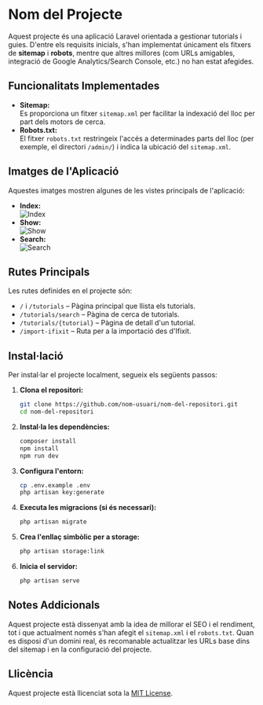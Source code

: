 # Nom del Projecte
Aquest projecte és una aplicació Laravel orientada a gestionar tutorials i guies. D'entre els requisits inicials, s'han implementat únicament els fitxers de **sitemap** i **robots**, mentre que altres millores (com URLs amigables, integració de Google Analytics/Search Console, etc.) no han estat afegides.

## Funcionalitats Implementades
- **Sitemap:**  
  Es proporciona un fitxer `sitemap.xml` per facilitar la indexació del lloc per part dels motors de cerca.
- **Robots.txt:**  
  El fitxer `robots.txt` restringeix l'accés a determinades parts del lloc (per exemple, el directori `/admin/`) i indica la ubicació del `sitemap.xml`.

## Imatges de l'Aplicació
Aquestes imatges mostren algunes de les vistes principals de l'aplicació:
- **Index:**  
  ![Index](/storage/images/index-image.png)
- **Show:**  
  ![Show](/storage/images/show-image.png)
- **Search:**  
  ![Search](/storage/images/search-image.png)

## Rutes Principals
Les rutes definides en el projecte són:
- `/` i `/tutorials` – Pàgina principal que llista els tutorials.
- `/tutorials/search` – Pàgina de cerca de tutorials.
- `/tutorials/{tutorial}` – Pàgina de detall d'un tutorial.
- `/import-ifixit` – Ruta per a la importació des d'Ifixit.

## Instal·lació
Per instal·lar el projecte localment, segueix els següents passos:
1. **Clona el repositori:**
   ```bash
   git clone https://github.com/nom-usuari/nom-del-repositori.git
   cd nom-del-repositori
   ```
2. **Instal·la les dependències:**
   ```bash
   composer install
   npm install
   npm run dev
   ```
3. **Configura l'entorn:**
   ```bash
   cp .env.example .env
   php artisan key:generate
   ```
4. **Executa les migracions (si és necessari):**
   ```bash
   php artisan migrate
   ```
5. **Crea l'enllaç simbòlic per a storage:**
   ```bash
   php artisan storage:link
   ```
6. **Inicia el servidor:**
   ```bash
   php artisan serve
   ```

## Notes Addicionals
Aquest projecte està dissenyat amb la idea de millorar el SEO i el rendiment, tot i que actualment només s'han afegit el `sitemap.xml` i el `robots.txt`.
Quan es disposi d'un domini real, és recomanable actualitzar les URLs base dins del sitemap i en la configuració del projecte.

## Llicència
Aquest projecte està llicenciat sota la [MIT License](LICENSE).
